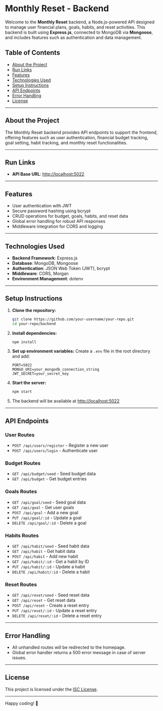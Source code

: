# Monthly Reset - Backend

Welcome to the **Monthly Reset** backend, a Node.js-powered API designed to manage user financial plans, goals, habits, and reset activities. This backend is built using **Express.js**, connected to MongoDB via **Mongoose**, and includes features such as authentication and data management.

## Table of Contents

- [About the Project](#about-the-project)
- [Run Links](#run-links)
- [Features](#features)
- [Technologies Used](#technologies-used)
- [Setup Instructions](#setup-instructions)
- [API Endpoints](#api-endpoints)
- [Error Handling](#error-handling)
- [License](#license)

---

## About the Project

The Monthly Reset backend provides API endpoints to support the frontend, offering features such as user authentication, financial budget tracking, goal setting, habit tracking, and monthly reset functionalities.

---

## Run Links

- **API Base URL**: [http://localhost:5022](http://localhost:5022)

---

## Features

- User authentication with JWT
- Secure password hashing using bcrypt
- CRUD operations for budget, goals, habits, and reset data
- Global error handling for robust API responses
- Middleware integration for CORS and logging

---

## Technologies Used

- **Backend Framework**: Express.js
- **Database**: MongoDB, Mongoose
- **Authentication**: JSON Web Token (JWT), bcrypt
- **Middleware**: CORS, Morgan
- **Environment Management**: dotenv

---

## Setup Instructions

1. **Clone the repository:**

   ```sh
   git clone https://github.com/your-username/your-repo.git
   cd your-repo/backend
   ```

2. **Install dependencies:**

   ```sh
   npm install
   ```

3. **Set up environment variables:**
   Create a `.env` file in the root directory and add:

   ```env
   PORT=5022
   MONGO_URI=your_mongodb_connection_string
   JWT_SECRET=your_secret_key
   ```

4. **Start the server:**

   ```sh
   npm start
   ```

5. The backend will be available at [http://localhost:5022](http://localhost:5022)

---

## API Endpoints

### User Routes

- `POST /api/users/register` - Register a new user
- `POST /api/users/login` - Authenticate user

### Budget Routes

- `GET /api/budget/seed` - Seed budget data
- `GET /api/budget` - Get budget entries

### Goals Routes

- `GET /api/goal/seed` - Seed goal data
- `GET /api/goal` - Get user goals
- `POST /api/goal` - Add a new goal
- `PUT /api/goal/:id` - Update a goal
- `DELETE /api/goal/:id` - Delete a goal

### Habits Routes

- `GET /api/habit/seed` - Seed habit data
- `GET /api/habit` - Get habit data
- `POST /api/habit` - Add new habit
- `GET /api/habit/:id` - Get a habit by ID
- `PUT /api/habit/:id` - Update a habit
- `DELETE /api/habit/:id` - Delete a habit

### Reset Routes

- `GET /api/reset/seed` - Seed reset data
- `GET /api/reset` - Get reset data
- `POST /api/reset` - Create a reset entry
- `PUT /api/reset/:id` - Update a reset entry
- `DELETE /api/reset/:id` - Delete a reset entry

---

## Error Handling

- All unhandled routes will be redirected to the homepage.
- Global error handler returns a 500 error message in case of server issues.

---

## License

This project is licensed under the [ISC License](LICENSE).

---

Happy coding! 🎉

